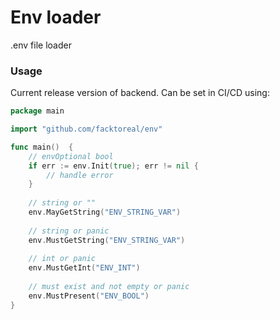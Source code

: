 # Env loader

.env file loader

### Usage

Current release version of backend. Can be set in CI/CD using:

```go
package main

import "github.com/facktoreal/env"

func main()  {
	// envOptional bool
    if err := env.Init(true); err != nil {
        // handle error
    }
     
    // string or ""
    env.MayGetString("ENV_STRING_VAR")
    
    // string or panic
    env.MustGetString("ENV_STRING_VAR")
    
    // int or panic
    env.MustGetInt("ENV_INT")
    
    // must exist and not empty or panic
    env.MustPresent("ENV_BOOL")
}
```

